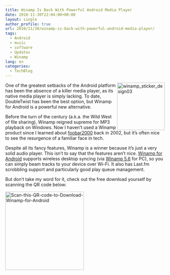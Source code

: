 ```yaml
---
title: Winamp Is Back With Powerful Android Media Player
date: 2010-11-30T22:04:00+00:00
layout: single
author_profile: true
url: 2010/11/30/winamp-is-back-with-powerful-android-media-player/
tags:
  - Android
  - music
  - software
  - Updates
  - Winamp
lang: en
categories: 
  - TechBlog
---
```

[<img title="winamp_sticker_design03" border="0" alt="winamp_sticker_design03" align="right" src="http://lh4.ggpht.com/_vaUVXcmC3OI/TPVt3uIMPWI/AAAAAAAADS4/faUtVJj7d0E/winamp_sticker_design03_thumb%5B1%5D.png?imgmax=800" width="150" height="150" />](http://lh5.ggpht.com/_vaUVXcmC3OI/TPVt1a4S4TI/AAAAAAAADS0/WHBseU5DdP4/s1600-h/winamp_sticker_design03%5B4%5D.png)One of the greatest setbacks of the Android platform has been the absence of a killer media player, as its native media player is simply lacking. To date, DoubleTwist has been the best option, but Winamp for Android is a powerful new alternative. 

Before the turn of the century (a.k.a. the Wild West of file sharing), Winamp reigned supreme for MP3 playback on Windows. Now I haven’t used a Winamp product since I learned about [foobar2000](http://en.wikipedia.org/wiki/Foobar2000) back in 2002, but it’s often nice to see the resurgence of a familiar face in tech.

Despite all its fancy features, Winamp is a winner because it’s just a very solid audio player. This isn’t to say that the features aren’t nice. [Winamp for Android](http://blog.winamp.com/2010/11/30/winamp-for-android/) supports wireless desktop syncing (via [Winamp 5.6](http://www.winamp.com/media-player) for PC), so you can simply beam tracks to your device over Wi-Fi. It also has Last.fm scrobbling support and particularly good play queue management.

But don’t take my word for it, check out the free download yourself by scanning the QR code below:

[<img title="Scan-this-QR-code-to-Download-Winamp-for-Android" border="0" alt="Scan-this-QR-code-to-Download-Winamp-for-Android" src="http://lh4.ggpht.com/_vaUVXcmC3OI/TPVt8aHNkUI/AAAAAAAADTA/XNGqm_Q7GCY/Scan-this-QR-code-to-Download-Winamp-for-Android_thumb.png?imgmax=800" width="248" height="248" />](http://lh6.ggpht.com/_vaUVXcmC3OI/TPVt5sq27_I/AAAAAAAADS8/eTzIX62jHtM/s1600-h/Scan-this-QR-code-to-Download-Winamp-for-Android%5B2%5D.png)